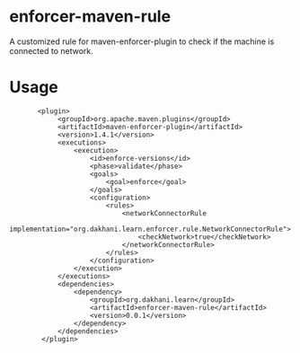 # enforcer-maven-rule
   A customized rule for maven-enforcer-plugin to check if the machine is connected to network.
	
# Usage
   		   <plugin>
				<groupId>org.apache.maven.plugins</groupId>
				<artifactId>maven-enforcer-plugin</artifactId>
				<version>1.4.1</version>
				<executions>
					<execution>
						<id>enforce-versions</id>
						<phase>validate</phase>
						<goals>
							<goal>enforce</goal>
						</goals>
						<configuration>
							<rules>
								<networkConnectorRule
									implementation="org.dakhani.learn.enforcer.rule.NetworkConnectorRule">
									<checkNetwork>true</checkNetwork>
								</networkConnectorRule>
							</rules>
						</configuration>
					</execution>
				</executions>
				<dependencies>
					<dependency>
						<groupId>org.dakhani.learn</groupId>
						<artifactId>enforcer-maven-rule</artifactId>
						<version>0.0.1</version>
					</dependency>
				</dependencies>
			</plugin>
	
